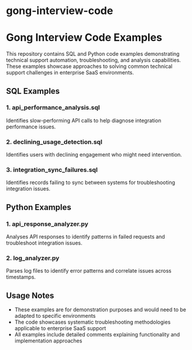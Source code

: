# gong-interview-code

# Gong Interview Code Examples

This repository contains SQL and Python code examples demonstrating technical support automation, troubleshooting, and analysis capabilities. These examples showcase approaches to solving common technical support challenges in enterprise SaaS environments.

## SQL Examples

### 1. api_performance_analysis.sql
Identifies slow-performing API calls to help diagnose integration performance issues.

### 2. declining_usage_detection.sql
Identifies users with declining engagement who might need intervention.

### 3. integration_sync_failures.sql
Identifies records failing to sync between systems for troubleshooting integration issues.

## Python Examples

### 1. api_response_analyzer.py
Analyses API responses to identify patterns in failed requests and troubleshoot integration issues.

### 2. log_analyzer.py
Parses log files to identify error patterns and correlate issues across timestamps.

## Usage Notes

- These examples are for demonstration purposes and would need to be adapted to specific environments
- The code showcases systematic troubleshooting methodologies applicable to enterprise SaaS support
- All examples include detailed comments explaining functionality and implementation approaches
